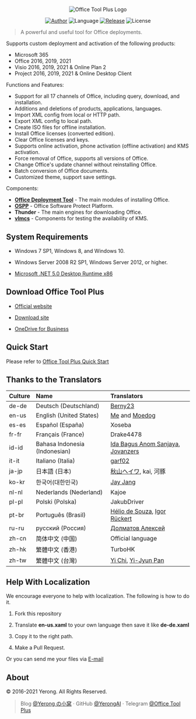 #

<p align="center">
<img alt="Office Tool Plus Logo" src="https://otp.landian.vip/static/images/logo.png"/>
</p>

<p align="center">
<a href="https://www.coolhub.top/" target="_blank"><img alt="Author" src="https://img.shields.io/badge/Author-Yerong-blue?style=flat-square"/></a>
<img alt="Language" src="https://img.shields.io/badge/Language-C%23-green?style=flat-square"/>
<a href="https://otp.landian.vip/" target="_blank"><img alt="Release" src="https://img.shields.io/github/v/release/YerongAI/Office-Tool?style=flat-square"/></a>
<img alt="License" src="https://img.shields.io/github/license/YerongAI/Office-Tool?style=flat-square"/>
</p>

> A powerful and useful tool for Office deployments.

Supports custom deployment and activation of the following products:

- Microsoft 365
- Office 2016, 2019, 2021
- Visio 2016, 2019, 2021 & Online Plan 2
- Project 2016, 2019, 2021 & Online Desktop Client

Functions and Features:

- Support for all 17 channels of Office, including query, download, and installation.
- Additions and deletions of products, applications, languages.
- Import XML config from local or HTTP path.
- Export XML config to local path.
- Create ISO files for offline installation.
- Install Office licenses (converted edition).
- Clear Office licenses and keys.
- Supports online activation, phone activation (offline activation) and KMS activation.
- Force removal of Office, supports all versions of Office.
- Change Office's update channel without reinstalling Office.
- Batch conversion of Office documents.
- Customized theme, support save settings.

Components:

- **[Office Deployment Tool](https://docs.microsoft.com/en-us/deployoffice/overview-office-deployment-tool)** - The main modules of installing Office.
- **[OSPP](https://docs.microsoft.com/en-us/DeployOffice/vlactivation/tools-to-manage-volume-activation-of-office)** - Office Software Protect Platform.
- **Thunder** - The main engines for downloading Office.
- **[vlmcs](https://github.com/Wind4/vlmcsd)** - Components for testing the availability of KMS.

## System Requirements

- Windows 7 SP1, Windows 8, and Windows 10.
- Windows Server 2008 R2 SP1, Windows Server 2012, or higher.

- [Microsoft .NET 5.0 Desktop Runtime x86](https://dotnet.microsoft.com/download/dotnet/current/runtime)

## Download Office Tool Plus

- [Official website](https://otp.landian.vip/)

- [Download site](https://download.coolhub.top/)

- [OneDrive for Business](https://coolhub-my.sharepoint.com/:f:/g/personal/yerong_coolhub_onmicrosoft_com/Ev9IUbXAw01JgwrAgsIFB8YBzJebdZZpmsR9hZFAZZVDgg?e=AkSdZU)

## Quick Start

Please refer to [Office Tool Plus Quick Start](https://github.com/YerongAI/Office-Tool/wiki/Office-Tool-Plus-Quick-Start)

## Thanks to the Translators

| Culture | Name | Translators |
| :-- | :-- | :-- |
de-de | Deutsch (Deutschland) | [Berny23](https://steamcommunity.com/id/Berny23)
en-us | English (United States) | [Me](https://github.com/YerongAI) and [Moedog](https://prprpr.love)
es-es | Español (España) | Xoseba
fr-fr | Français (France) | Drake4478
id-id | Bahasa Indonesia (Indonesian) | [Ida Bagus Anom Sanjaya](https://fb.me/Anom.Sanjaya17), [Jovanzers](https://github.com/jovanzers)
it-it | Italiano (Italia) | [garf02](https://github.com/garf02)
ja-jp | 日本語 (日本) | [秋山ヘイワ](https://github.com/akio1321), kai, 河豚
ko-kr | 한국어(대한민국) | [Jay Jang](http://www.yaeyaya.com)
nl-nl | Nederlands (Nederland) | Kajoe
pl-pl | Polski (Polska) | JakubDriver
pt-br | Português (Brasil) | [Hélio de Souza](https://tinyurl.com/hdstec), [Igor Rückert](https://github.com/igorruckert)
ru-ru | русский (Россия) | [Долматов Алексей](https://github.com/iDolmatov)
zh-cn | 简体中文 (中国) | Official language
zh-hk | 繁體中文 (香港) | TurboHK
zh-tw | 繁體中文 (台灣) | [Yi Chi](https://www.cotpear.com), [Yi-Jyun Pan](https://github.com/pan93412)

## Help With Localization

We encourage everyone to help with localization. The following is how to do it.

1. Fork this repository

2. Translate **en-us.xaml** to your own language then save it like **de-de.xaml**

3. Copy it to the right path.

4. Make a Pull Request.

Or you can send me your files via [E-mail](mailto:yerong@coolhub.top)

## About

© 2016-2021 Yerong. All Rights Reserved.

> Blog [@Yerong の小窝](https://www.coolhub.top/) · GitHub [@YerongAI](https://github.com/YerongAI) · Telegram [@Office Tool Plus](https://t.me/otp_channel)
